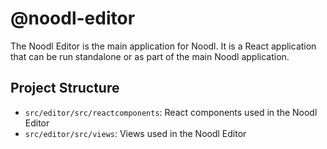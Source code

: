 # @noodl-editor

The Noodl Editor is the main application for Noodl. It is a React application that can be run standalone or as part of the main Noodl application.

## Project Structure

- `src/editor/src/reactcomponents`: React components used in the Noodl Editor
- `src/editor/src/views`: Views used in the Noodl Editor
